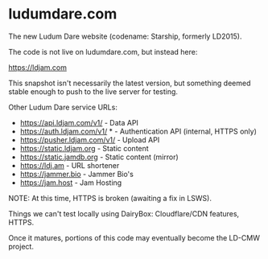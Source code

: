 ludumdare.com
=============

The new Ludum Dare website (codename: Starship, formerly LD2015).

The code is not live on ludumdare.com, but instead here:

https://ldjam.com

This snapshot isn't necessarily the latest version, but something deemed stable enough to push to the live server for testing.

Other Ludum Dare service URLs:

* https://api.ldjam.com/v1/    - Data API 
* https://auth.ldjam.com/v1/ * - Authentication API (internal, HTTPS only)
* https://pusher.ldjam.com/v1/ - Upload API 
* https://static.ldjam.org     - Static content
* https://static.jamdb.org     - Static content (mirror)
* https://ldj.am               - URL shortener 
* https://jammer.bio           - Jammer Bio's 
* https://jam.host             - Jam Hosting

NOTE: At this time, HTTPS is broken (awaiting a fix in LSWS).

Things we can't test locally using DairyBox: Cloudflare/CDN features, HTTPS.

Once it matures, portions of this code may eventually become the LD-CMW project.
